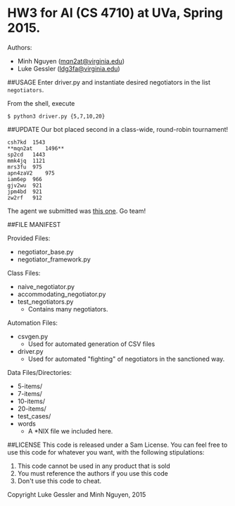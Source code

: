 # HW3 for AI (CS 4710) at UVa, Spring 2015.
Authors: 

* Minh Nguyen (mqn2at@virginia.edu)
* Luke Gessler (ldg3fa@virginia.edu)

##USAGE
Enter driver.py and instantiate desired negotiators in the list `negotiators`.

From the shell, execute

    $ python3 driver.py {5,7,10,20}
    
##UPDATE
Our bot placed second in a class-wide, round-robin tournament!

    csh7kd	1543
    **mqn2at	1496**
    sp2cd	1443
    mmk4jq	1121
    mrs3fu	975
    apn4zaV2	975
    iam6ep	966
    gjv2wu	921
    jpm4bd	921
    zw2rf	912
    
The agent we submitted was [this one](https://github.com/lgessler/AIHW3/blob/master/submission/mqn2at_negotiator.py). Go team!

##FILE MANIFEST

Provided Files:
* negotiator_base.py
* negotiator_framework.py

Class Files:
* naive_negotiator.py
* accommodating_negotiator.py
* test_negotiators.py
  * Contains many negotiators.
    
Automation Files:
* csvgen.py
  * Used for automated generation of CSV files
* driver.py
  * Used for automated "fighting" of negotiators in the sanctioned way.

Data Files/Directories:
* 5-items/
* 7-items/
* 10-items/
* 20-items/
* test_cases/
* words
  * A *NIX file we included here.

##LICENSE
This code is released under a Sam License. You can feel free to use this code for whatever you want, with the following stipulations:

1. This code cannot be used in any product that is sold
2. You must reference the authors if you use this code
3. Don't use this code to cheat.

Copyright Luke Gessler and Minh Nguyen, 2015
